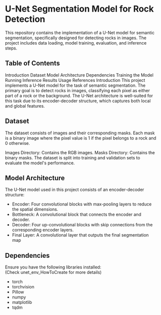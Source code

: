 # U-Net Segmentation Model for Rock Detection
This repository contains the implementation of a U-Net model for semantic segmentation, specifically designed for detecting rocks in images. The project includes data loading, model training, evaluation, and inference steps.

## Table of Contents
Introduction
Dataset
Model Architecture
Dependencies
Training the Model
Running Inference
Results
Usage
References
Introduction
This project implements a U-Net model for the task of semantic segmentation. The primary goal is to detect rocks in images, classifying each pixel as either part of a rock or the background. The U-Net architecture is well-suited for this task due to its encoder-decoder structure, which captures both local and global features.

## Dataset
The dataset consists of images and their corresponding masks. Each mask is a binary image where the pixel value is 1 if the pixel belongs to a rock and 0 otherwise.

Images Directory: Contains the RGB images.
Masks Directory: Contains the binary masks.
The dataset is split into training and validation sets to evaluate the model's performance.

## Model Architecture
The U-Net model used in this project consists of an encoder-decoder structure:

* Encoder: Four convolutional blocks with max-pooling layers to reduce the spatial dimensions.
* Bottleneck: A convolutional block that connects the encoder and decoder.
* Decoder: Four up-convolutional blocks with skip connections from the corresponding encoder layers.
* Final Layer: A convolutional layer that outputs the final segmentation map

## Dependencies
Ensure you have the following libraries installed:  
(Check unet_env_HowToCreate for more details)

* torch
* torchvision
* Pillow
* numpy
* matplotlib
* tqdm
